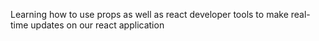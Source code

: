 Learning how to use props as well as react developer tools to make real-time updates on our react application
